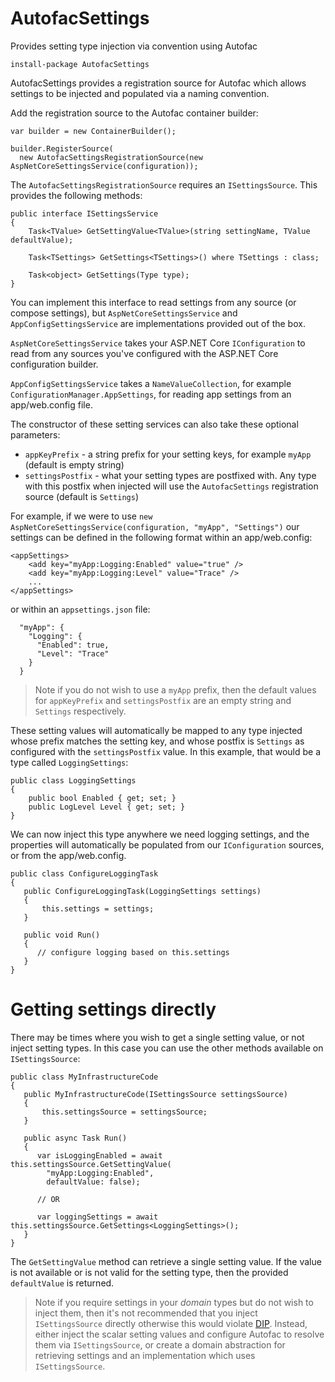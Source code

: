 # AutofacSettings

Provides setting type injection via convention using Autofac

```
install-package AutofacSettings
```

AutofacSettings provides a registration source for Autofac which allows settings to be injected and populated via a naming convention.

Add the registration source to the Autofac container builder:

```
var builder = new ContainerBuilder();

builder.RegisterSource(
  new AutofacSettingsRegistrationSource(new AspNetCoreSettingsService(configuration));
```

The `AutofacSettingsRegistrationSource` requires an `ISettingsSource`. This provides the following methods:

```
public interface ISettingsService
{
    Task<TValue> GetSettingValue<TValue>(string settingName, TValue defaultValue);

    Task<TSettings> GetSettings<TSettings>() where TSettings : class;

    Task<object> GetSettings(Type type);
}
```

You can implement this interface to read settings from any source (or compose settings), but `AspNetCoreSettingsService` and `AppConfigSettingsService` are implementations provided out of the box. 

`AspNetCoreSettingsService` takes your ASP.NET Core `IConfiguration` to read from any sources you've configured with the ASP.NET Core configuration builder.

`AppConfigSettingsService` takes a `NameValueCollection`, for example `ConfigurationManager.AppSettings`, for reading app settings from an app/web.config file. 

The constructor of these setting services can also take these optional parameters:

* `appKeyPrefix` - a string prefix for your setting keys, for example `myApp` (default is empty string)
* `settingsPostfix` - what your setting types are postfixed with. Any type with this postfix when injected will use the `AutofacSettings` registration source (default is `Settings`)

For example, if we were to use `new AspNetCoreSettingsService(configuration, "myApp", "Settings")` our settings can be defined in the following format within an app/web.config:

```
<appSettings>
    <add key="myApp:Logging:Enabled" value="true" />
    <add key="myApp:Logging:Level" value="Trace" />
    ...
</appSettings>
```

or within an `appsettings.json` file:

```
  "myApp": {
    "Logging": {
      "Enabled": true,
      "Level": "Trace"
    }
  } 
```

> Note if you do not wish to use a `myApp` prefix, then the default values for `appKeyPrefix` and `settingsPostfix` are an empty string and `Settings` respectively.

These setting values will automatically be mapped to any type injected whose prefix matches the setting key, and whose postfix is `Settings` as configured with the `settingsPostfix` value. In this example, that would be a type called `LoggingSettings`:

```
public class LoggingSettings
{
    public bool Enabled { get; set; }
    public LogLevel Level { get; set; }
}
```

We can now inject this type anywhere we need logging settings, and the properties will automatically be populated from our `IConfiguration` sources, or from the app/web.config.

```
public class ConfigureLoggingTask
{
   public ConfigureLoggingTask(LoggingSettings settings)
   {
       this.settings = settings;
   }
   
   public void Run()
   {
      // configure logging based on this.settings
   }
}
```

# Getting settings directly

There may be times where you wish to get a single setting value, or not inject setting types. In this case you can use the other methods available on `ISettingsSource`:

```
public class MyInfrastructureCode
{
   public MyInfrastructureCode(ISettingsSource settingsSource)
   {
       this.settingsSource = settingsSource;
   }
   
   public async Task Run()
   {
      var isLoggingEnabled = await this.settingsSource.GetSettingValue(
        "myApp:Logging:Enabled", 
        defaultValue: false);
      
      // OR
      
      var loggingSettings = await this.settingsSource.GetSettings<LoggingSettings>();      
   }
}
```

The `GetSettingValue` method can retrieve a single setting value. If the value is not available or is not valid for the setting type, then the provided `defaultValue` is returned.

> Note if you require settings in your *domain* types but do not wish to inject them, then it's not recommended that you inject `ISettingsSource` directly otherwise this would violate [DIP](https://en.wikipedia.org/wiki/Dependency_inversion_principle). Instead, either inject the scalar setting values and configure Autofac to resolve them via `ISettingsSource`, or create a domain abstraction for retrieving settings and an implementation which uses `ISettingsSource`.
